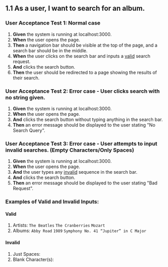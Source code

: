 ## 1.1 As a user, I want to search for an album.

### User Acceptance Test 1: Normal case

1. **Given** the system is running at localhost:3000.
2. **When** the user opens the page.
3. **Then** a navigation bar should be visible at the top of the page, and a search bar should be in the middle.
4. **When** the user clicks on the search bar and inputs a [valid](#Valid) search request.
5. **And** clicks the search button.
6. **Then** the user should be redirected to a page showing the results of their search.

### User Acceptance Test 2: Error case - User clicks search with no string given.

1. **Given** the system is running at localhost:3000.
2. **When** the user opens the page.
3. **And** clicks the search button without typing anything in the search bar.
4. **Then** an error message should be displayed to the user stating "No Search Query".

### User Acceptance Test 3: Error case - User attempts to input invalid searches. (Empty Characters/Only Spaces)

1. **Given** the system is running at localhost:3000.
2. **When** the user opens the page.
3. **And** the user types any [invalid](#Invalid) sequence in the search bar.
4. **And** clicks the search button.
5. **Then** an error message should be displayed to the user stating "Bad Request".


### Examples of Valid and Invalid Inputs:
#### Valid
1. Artists: ```The Beatles``` ```The Cranberries``` ```Mozart```
2. Albums: ```Abby Road``` ```1989``` ```Symphony No. 41 “Jupiter” in C Major```

#### Invalid
1. Just Spaces: ``` ```
2. Blank Character(s): ```‎‎```
